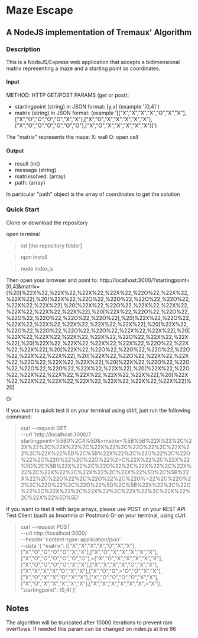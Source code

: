 # Maze Escape

## A NodeJS implementation of Tremaux' Algorithm

### Description

This is a NodeJS/Express web application that accepts a bidimensional matrix representing a maze and a starting point as coordinates.

#### Input

METHOD: HTTP GET/POST
PARAMS (get or post): 
- startingpoint (string) in JSON format: [y,x] (example '[0,4]')
- matrix (string) in JSON format: (example '[["X","X","X","X","O","X","X"],["X","O","O","O","O","X","X"],["X","O","X","X","X","X","X"],["X","O","O","O","O","O","O"],["X","O","X","X","X","X","X"]]')

The "matrix" represents the maze:
X: wall
O: open cell

#### Output

- result (int)
- message (string)
- matrixsolved: (array)
- path: (array)

In particular "path" object is the array of coordinates to get the solution



### Quick Start

Clone or download the repository

open terminal

> cd [the repository folder]


> npm install


> node index.js



Then open your browser and point to:
http://localhost:3000/?startingpoint=[0,4]&matrix=[%20[%22X%22,%22X%22,%22X%22,%22X%22,%22O%22,%22X%22,%22X%22],%20[%22X%22,%22O%22,%22O%22,%22O%22,%22O%22,%22X%22,%22X%22],%20[%22X%22,%22O%22,%22X%22,%22X%22,%22X%22,%22X%22,%22X%22],%20[%22X%22,%22O%22,%22O%22,%22O%22,%22O%22,%22O%22,%22O%22],%20[%22X%22,%22O%22,%22X%22,%22X%22,%22X%22,%22X%22,%22X%22],%20[%22X%22,%22O%22,%22O%22,%22O%22,%22O%22,%22X%22,%22X%22],%20[%22X%22,%22X%22,%22X%22,%22X%22,%22O%22,%22X%22,%22X%22],%20[%22X%22,%22X%22,%22X%22,%22X%22,%22O%22,%22X%22,%22X%22],%20[%22X%22,%22O%22,%22O%22,%22O%22,%22O%22,%22X%22,%22X%22],%20[%22X%22,%22O%22,%22X%22,%22X%22,%22O%22,%22X%22,%22X%22],%20[%22X%22,%22O%22,%22O%22,%22O%22,%22O%22,%22X%22,%22X%22],%20[%22X%22,%22O%22,%22X%22,%22X%22,%22X%22,%22X%22,%22X%22],%20[%22X%22,%22X%22,%22X%22,%22X%22,%22X%22,%22X%22,%22X%22]%20]

Or

If you want to quick test it on your terminal using cUrl, just run the following command:

>curl --request GET \
>  --url 'http://localhost:3000/?startingpoint=%5B0%2C4%5D&>matrix=%5B%5B%22X%22%2C%22X%22%2C%22X%22%2C%22X%22%2C%22O%22%2C%22X%22%2C%22X%22%5D%2C%5B%22X%22%2C%22O%22%2C%22O%22%2C%22O%22%2C%22O%22%2>C%22X%22%2C%22X%22%5D%2C%5B%22X%22%2C%22O%22%2C%22X%22%2C%22X%22%2C%22X%22%2C%22X%22%2C%22X%22%5D%2C%5B%22X%22%2C%22O%22%2C%22O%22%2C%22O%>22%2C%22O%22%2C%22O%22%2C%22O%22%5D%2C%5B%22X%22%2C%22O%22%2C%22X%22%2C%22X%22%2C%22X%22%2C%22X%22%2C%22X%22%5D%5D'


If you want to test it with large arrays, please use POST on your REST API Test Client (such as Insomnia or Postman)
Or on your terminal, using cUrl:


>curl --request POST \
>  --url http://localhost:3000/ \
>  --header 'content-type: application/json' \
>  --data '{
>	"matrix": [["X","X","X","X","O","X","X"],["X","O","O","O","O","X","X"],["X","O","X","X","X","X","X"],["X","O","O","O","O","O","O"],>["X","O","X","X","X","X","X"],["X","O","O","O","O","X","X"],["X","X","X","X","O","X","X"],["X","X","X","X","O","X","X"],["X","O","O",>"O","O","X","X"],["X","O","X","X","O","X","X"],["X","O","O","O","O","X","X"],["X","O","X","X","X","X","X"],["X","X","X","X","X","X",>"X"]],
>	"startingpoint": [0,4]
>}'


## Notes

The algorithm will be truncated after 10000 iterations to prevent ram overflows.
If needed this param can be changed on index.js at line 96

